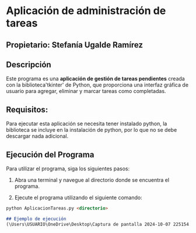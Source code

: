 # Aplicación de administración de tareas
## Propietario: Stefanía Ugalde Ramírez
## Descripción
Este programa es una **aplicación de gestión de tareas pendientes** creada con la biblioteca'tkinter' de Python, que proporciona una interfaz gráfica de usuario para agregar, eliminar y marcar tareas como completadas. 

## Requisitos:
Para ejecutar esta aplicación se necesita tener instalado python, la biblioteca se incluye en la instalación de python, por lo que no se debe descargar nada adicional.

## Ejecución del Programa
Para utilizar el programa, siga los siguientes pasos:

1. Abra una terminal y navegue al directorio donde se encuentra el programa.

2. Ejecute el programa utilizando el siguiente comando:
```markdown
python AplicacionTareas.py <directorio>

## Ejemplo de ejecución
(\Users\USUARIO\OneDrive\Desktop\Captura de pantalla 2024-10-07 225154.png)
